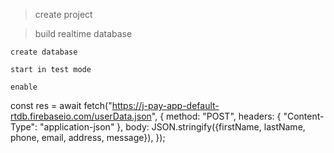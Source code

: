 
>create project

>build 
    realtime database

    create database

    start in test mode

    enable


   const res = await fetch("https://j-pay-app-default-rtdb.firebaseio.com/userData.json",
        {
            method: "POST",
            headers: {
                "Content-Type": "application-json"
            },
            body: JSON.stringify({firstName, lastName, phone, email, address, message}),
        });


